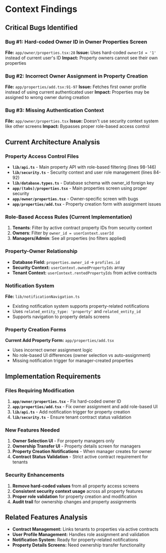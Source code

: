 # Context Findings

## Critical Bugs Identified

### Bug #1: Hard-coded Owner ID in Owner Properties Screen
**File:** `app/owner/properties.tsx:28`
**Issue:** Uses hard-coded `ownerId = '1'` instead of current user's ID
**Impact:** Property owners cannot see their own properties

### Bug #2: Incorrect Owner Assignment in Property Creation
**File:** `app/properties/add.tsx:91-97`
**Issue:** Fetches first owner profile instead of using current authenticated user
**Impact:** Properties may be assigned to wrong owner during creation

### Bug #3: Missing Authentication Context
**File:** `app/owner/properties.tsx`
**Issue:** Doesn't use security context system like other screens
**Impact:** Bypasses proper role-based access control

## Current Architecture Analysis

### Property Access Control Files
- **`lib/api.ts`** - Main property API with role-based filtering (lines 98-146)
- **`lib/security.ts`** - Security context and user role management (lines 84-92)
- **`lib/database.types.ts`** - Database schema with owner_id foreign key
- **`app/(tabs)/properties.tsx`** - Main properties screen using proper security
- **`app/owner/properties.tsx`** - Owner-specific screen with bugs
- **`app/properties/add.tsx`** - Property creation form with assignment issues

### Role-Based Access Rules (Current Implementation)
1. **Tenants**: Filter by active contract property IDs from security context
2. **Owners**: Filter by `owner_id = userContext.userId` 
3. **Managers/Admin**: See all properties (no filters applied)

### Property-Owner Relationship
- **Database Field:** `properties.owner_id` → `profiles.id`
- **Security Context:** `userContext.ownedPropertyIds` array
- **Tenant Context:** `userContext.rentedPropertyIds` from active contracts

### Notification System
**File:** `lib/notificationNavigation.ts`
- Existing notification system supports property-related notifications
- Uses `related_entity_type: 'property'` and `related_entity_id`
- Supports navigation to property details screens

### Property Creation Forms
**Current Add Property Form:** `app/properties/add.tsx`
- Uses incorrect owner assignment logic
- No role-based UI differences (owner selection vs auto-assignment)
- Missing notification trigger for manager-created properties

## Implementation Requirements

### Files Requiring Modification
1. **`app/owner/properties.tsx`** - Fix hard-coded owner ID
2. **`app/properties/add.tsx`** - Fix owner assignment and add role-based UI
3. **`lib/api.ts`** - Add notification trigger for property creation
4. **`lib/security.ts`** - Ensure tenant contract status validation

### New Features Needed
1. **Owner Selection UI** - For property managers only
2. **Ownership Transfer UI** - Property details screen for managers
3. **Property Creation Notifications** - When manager creates for owner
4. **Contract Status Validation** - Strict active contract requirement for tenants

### Security Enhancements
1. **Remove hard-coded values** from all property access screens
2. **Consistent security context usage** across all property features
3. **Proper role validation** for property creation and modification
4. **Audit trail** for ownership changes and property assignments

## Related Features Analysis
- **Contract Management:** Links tenants to properties via active contracts
- **User Profile Management:** Handles role assignment and validation
- **Notification System:** Ready for property-related notifications
- **Property Details Screens:** Need ownership transfer functionality